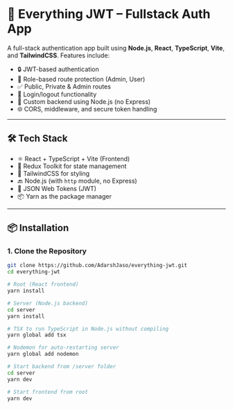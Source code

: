 # 🔐 Everything JWT – Fullstack Auth App

A full-stack authentication app built using **Node.js**, **React**, **TypeScript**, **Vite**, and
**TailwindCSS**. Features include:

- 🔒 JWT-based authentication
- 👤 Role-based route protection (Admin, User)
- ✅ Public, Private & Admin routes
- 🔁 Login/logout functionality
- 🔧 Custom backend using Node.js (no Express)
- 🌐 CORS, middleware, and secure token handling

---

## 🛠️ Tech Stack

- ⚛️ React + TypeScript + Vite (Frontend)
- 🧠 Redux Toolkit for state management
- 🎨 TailwindCSS for styling
- 🔙 Node.js (with `http` module, no Express)
- 🔐 JSON Web Tokens (JWT)
- 📦 Yarn as the package manager

---

## 📦 Installation

### 1. Clone the Repository

```bash
git clone https://github.com/AdarshJaso/everything-jwt.git
cd everything-jwt

# Root (React frontend)
yarn install

# Server (Node.js backend)
cd server
yarn install

# TSX to run TypeScript in Node.js without compiling
yarn global add tsx

# Nodemon for auto-restarting server
yarn global add nodemon

# Start backend from /server folder
cd server
yarn dev

# Start frontend from root
yarn dev
```
